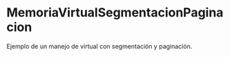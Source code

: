 # MemoriaVirtualSegmentacionPaginacion
Ejemplo de un manejo de virtual con segmentación y paginación.
